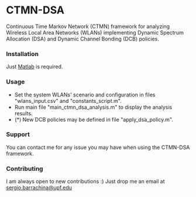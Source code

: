 # CTMN-DSA

Continuous Time Markov Network (CTMN) framework for analyzing Wireless Local Area Networks (WLANs) implementing Dynamic Spectrum Allocation (DSA) and Dynamic Channel Bonding (DCB) policies.

### Installation

Just [Matlab](https://www.mathworks.com/) is required.

### Usage
 
 * Set the system WLANs' scenario and configuration in files "wlans_input.csv" and "constants_script.m". 
 * Run main file "main_ctmn_dsa_analysis.m" to display the analysis results.
 * (*) New DCB policies may be defined in file "apply_dsa_policy.m".

### Support
You can contact me for any issue you may have when using the CTMN-DSA framework.

### Contributing
I am always open to new contributions :) Just drop me an email at sergio.barrachina@upf.edu
